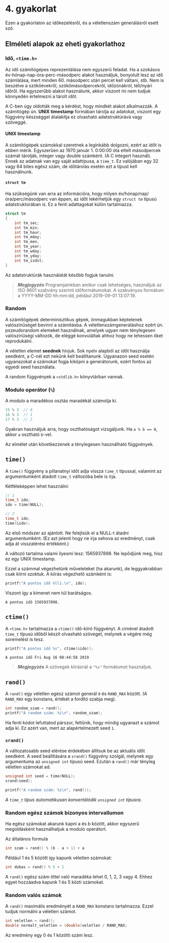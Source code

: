 4\. gyakorlat
=============

Ezen a gyakorlaton az időkezelésről, és a véletlenszám generálásról esett szó.


Elméleti alapok az eheti gyakorlathoz
-------------------------------------

### Idő,  `<time.h>`

Az idő számítógépes reprezentálása nem egyszerű feladat. Ha a szokásos év-hónap-nap-óra-perc-másodperc alakot használjuk, bonyolult lesz az idő számlálása, mert minden 60. másodperc után percet kell váltani, stb. Nem is beszélve a szökőévekről, szökőmásodpercekről, időzónákról, téli/nyári időről. Ha egyszerűbb alakot használunk, akkor viszont mi nem tudjuk könnyedén értelmezni a tárolt időt.

A C-ben úgy oldották meg a kérdést, hogy mindkét alakot alkalmazzák. A számítógép ún. **UNIX timestamp** formában tárolja az adatokat, viszont egy függvény készséggel átalakítja ez olvasható adatstruktúrává vagy szöveggé.

#### UNIX timestamp

A számítógépek számokkal szeretnek a leginkább dolgozni, ezért az időt is ebben mérik. Egyszerűen az 1970 január 1. 0:00:00 óta eltelt másodpercek számát tárolják, integer vagy double számként. (A C integert használ). Ennek az adatnak van egy saját adattípusa, a `time_t`. Ez valójában egy 32 vagy 64 bites egész szám, de időtárolás esetén ezt a típust kell használnunk.

#### `struct tm`

Ha szükségünk van arra az információra, hogy milyen év/hónap/nap/óra/perc/másodperc van éppen, az időt lekérhetjük egy `struct tm` típusú adatstruktúrában is. Ez a fenti adattagokat külön tartalmazza.

```c
struct tm
{
    int tm_sec;
    int tm_min;
    int tm_hour;
    int tm_mday;
    int tm_mon;
    int tm_year;
    int tm_wday;
    int tm_yday;
    int tm_isdst;
}
```

Az adatstruktúrák használatát később fogjuk tanulni.

  > **_Megjegyzés_** Programjainkban amikor csak lehetséges, használjuk az ISO 8601 szabvány szerinti időformátumokat. A szabványos formátum a YYYY-MM-DD hh:mm:dd, például 2019-09-01 13:07:19.

### Random

A számítógépek determinisztikus gépek, önmagukban képtelenek valószínűséget bevinni a számításba. A véletlenszámgeneráláshoz ezért ún. pszeudorandom elemeket használnak, amelyek ugyan nem ténylegesen valószínűségi változók, de eléggé konvuláltak ahhoz hogy ne lehessen őket reprodukálni.

A véletlen elemet **seednek** hívjuk. Sok nyelv alapból az időt használja seedként, a C-nél ezt nekünk kell beállítanunk. Ugyanazon seed esetén ugyanazokat a számokat fogja kiköpni a generátorunk, ezért fontos az egyedi seed használata.

A random függvények a `<stdlib.h>` könyvtárban vannak.


### Modulo operátor (`%`)

A modulo a maradékos osztás maradékát számolja ki.

```c
15 % 3  // 0
16 % 3  // 1
17 % 3  // 2
```

Gyakran használjuk arra, hogy oszthatóságot vizsgáljunk. Ha `a % b == 0`, akkor `a` osztható `b`-vel.

Az elmélet után következzenek a ténylegesen használható függvények.

`time()`
------

A `time()` függvény a pillanatnyi időt adja vissza `time_t` típussal, valamint az argumentumként átadott `time_t` változóba bele is írja.

Kétféleképpen lehet használni:
```c
// 1
time_t ido;
ido = time(NULL);

// 2
time_t ido;
time(&ido);
```

Az első módszer az ajánlott. Ne felejtsük el a NULL-t átadni argumentumként. (Ez azt jelenti hogy ne írja sehova az eredményt, csak adja át visszatérési értékként.)

A változó tartalma valami ilyesmi lesz: 1565937898. Ne lepődjünk meg, hisz ez egy UNIX timestamp.

Ezzel a számmal végezhetünk műveleteket (ha akarunk), de leggyakrabban csak kiírni szoktuk. A kiírás végezhető számként is:
```c
printf("A pontos idő %lli.\n", ido);
```
Viszont így a kimenet nem túl barátságos.
```
A pontos idő 1565937898.
```

`ctime()`
---------

A `<time.h>` tartalmazza a `ctime()` idő-kiíró függvényt. A címével átadott `time_t` típusú időből készít olvasható szöveget, melynek a végére még soremelést is tesz.

```c
printf("A pontos idő %s", ctime(&ido));
```
```
A pontos idő Fri Aug 16 08:44:58 2019
```
  > **_Megjegyzés_** A szövegek kiírásnál a `"%s"` formátumot használjuk.


`rand()`
--------

A `rand()` egy véletlen egész számot generál `0` és `RAND_MAX` között. (A `RAND_MAX` egy konstans, értékét a fordító szabja meg).

```c
int random_szam = rand();
printf("A random szám: %i\n", random_szam);
```

Ha fenti kódot lefuttatod párszor, feltűnik, hogy mindig ugyanazt a számot adja ki. Ez azért van, mert az alapértelmezett seed `1`. 

### `srand()`

A változatosabb seed elérése érdekében állítsuk be az aktuális időt seedként. A seed beállítására a `srand()` függvény szolgál, melynek egy argumentuma az `unsigned int` típusú seed. Ezután a `rand()` már tényleg véletlen számokat ad.

```c
unsigned int seed = time(NULL);
srand(seed);

printf("A random szám: %i\n", rand());
```
_A `time_t` típus automatikusan konvertálódik `unsigned int` típusra._

### Random egész számok bizonyos intervallumon

Ha egész számokat akarunk kapni a és b között, akkor egyszerű megoldásként használhatjuk a modulo operátort.

Az általános formula
```c
int szam = rand() % (b - a + 1) + a
```

Például 1 és 5 között így kapunk véletlen számokat:
```c
int dobas = rand() % 5 + 1
```

A `rand()` egész szám öttel való maradéka lehet 0, 1, 2, 3 vagy 4. Ehhez egyet hozzáadva kapunk 1 és 5 közti számokat.

### Random valós számok

A `rand()` maximális eredményét a `RAND_MAX` konstans tartalmazza. Ezzel tudjuk normálni a véletlen számot.

```c
int veletlen = rand();
double normalt_veletlen = (double)veletlen / RAND_MAX;
```

Az eredmény egy 0 és 1 közötti szám lesz.